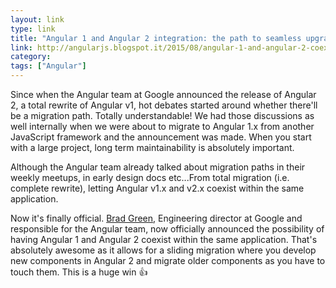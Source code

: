 ```yaml
---
layout: link
type: link
title: "Angular 1 and Angular 2 integration: the path to seamless upgrade"
link: http://angularjs.blogspot.it/2015/08/angular-1-and-angular-2-coexistence.html
category:
tags: ["Angular"]
---
```


Since when the Angular team at Google announced the release of Angular 2, a total rewrite of Angular v1, hot debates started around whether there'll be a migration path. Totally understandable! We had those discussions as well internally when we were about to migrate to Angular 1.x from another JavaScript framework and the announcement was made. When you start with a large project, long term maintainability is absolutely important.

Although the Angular team already talked about migration paths in their weekly meetups, in early design docs etc...From total migration (i.e. complete rewrite), letting Angular v1.x and v2.x coexist within the same application.

Now it's finally official. [Brad Green](https://twitter.com/bradlygreen), Engineering director at Google and responsible for the Angular team, now officially announced the possibility of having Angular 1 and Angular 2 coexist within the same application. That's absolutely awesome as it allows for a sliding migration where you develop new components in Angular 2 and migrate older components as you have to touch them. This is a huge win :+1:

